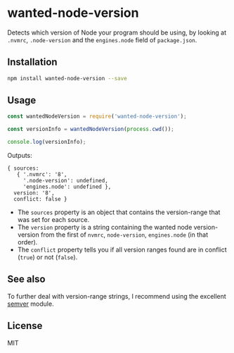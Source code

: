 # wanted-node-version

Detects which version of Node your program should be using, by looking at `.nvmrc`, `.node-version` and the
`engines.node` field of `package.json`.

## Installation

```sh
npm install wanted-node-version --save
```

## Usage

```js
const wantedNodeVersion = require('wanted-node-version');

const versionInfo = wantedNodeVersion(process.cwd());

console.log(versionInfo);
```

Outputs:

```
{ sources:
   { '.nvmrc': '8',
     '.node-version': undefined,
     'engines.node': undefined },
  version: '8',
  conflict: false }
```

- The `sources` property is an object that contains the version-range that was set for each source.
- The `version` property is a string containing the wanted node version-version from the first of `nvmrc`, `node-version`, `engines.node` (in that order).
- The `conflict` property tells you if all version ranges found are in conflict (`true`) or not (`false`).

## See also

To further deal with version-range strings, I recommend using the excellent
[semver](https://www.npmjs.com/package/semver) module.

## License

MIT
